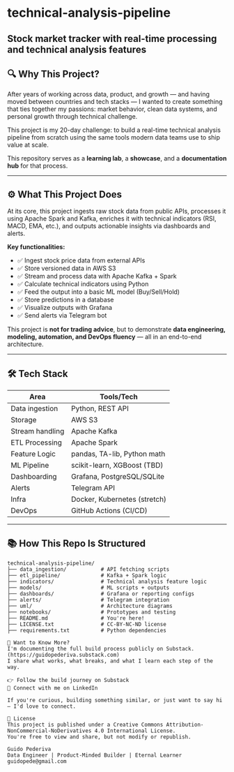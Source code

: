 # technical-analysis-pipeline
Stock market tracker with real-time processing and technical analysis features
---

## 🔍 Why This Project?

After years of working across data, product, and growth — and having moved between countries and tech stacks — I wanted to create something that ties together my passions: market behavior, clean data systems, and personal growth through technical challenge.

This project is my 20-day challenge: to build a real-time technical analysis pipeline from scratch using the same tools modern data teams use to ship value at scale.

This repository serves as a **learning lab**, a **showcase**, and a **documentation hub** for that process.

---

## ⚙️ What This Project Does

At its core, this project ingests raw stock data from public APIs, processes it using Apache Spark and Kafka, enriches it with technical indicators (RSI, MACD, EMA, etc.), and outputs actionable insights via dashboards and alerts.

**Key functionalities:**
- ✅ Ingest stock price data from external APIs
- ✅ Store versioned data in AWS S3
- ✅ Stream and process data with Apache Kafka + Spark
- ✅ Calculate technical indicators using Python
- ✅ Feed the output into a basic ML model (Buy/Sell/Hold)
- ✅ Store predictions in a database
- ✅ Visualize outputs with Grafana
- ✅ Send alerts via Telegram bot

This project is **not for trading advice**, but to demonstrate **data engineering, modeling, automation, and DevOps fluency** — all in an end-to-end architecture.

---

## 🛠️ Tech Stack

| Area            | Tools/Tech                     |
|-----------------|-------------------------------|
| Data ingestion  | Python, REST API               |
| Storage         | AWS S3                         |
| Stream handling | Apache Kafka                   |
| ETL Processing  | Apache Spark                   |
| Feature Logic   | pandas, TA-lib, Python math    |
| ML Pipeline     | scikit-learn, XGBoost (TBD)    |
| Dashboarding    | Grafana, PostgreSQL/SQLite     |
| Alerts          | Telegram API                   |
| Infra           | Docker, Kubernetes (stretch)   |
| DevOps          | GitHub Actions (CI/CD)         |

---

## 📚 How This Repo Is Structured

```plaintext
technical-analysis-pipeline/
├── data_ingestion/           # API fetching scripts
├── etl_pipeline/             # Kafka + Spark logic
├── indicators/               # Technical analysis feature logic
├── models/                   # ML scripts + outputs
├── dashboards/               # Grafana or reporting configs
├── alerts/                   # Telegram integration
├── uml/                      # Architecture diagrams
├── notebooks/                # Prototypes and testing
├── README.md                 # You're here!
├── LICENSE.txt               # CC-BY-NC-ND license
├── requirements.txt          # Python dependencies

🧭 Want to Know More?
I'm documenting the full build process publicly on Substack. (https://guidopederiva.substack.com)
I share what works, what breaks, and what I learn each step of the way.

👉 Follow the build journey on Substack
💼 Connect with me on LinkedIn

If you're curious, building something similar, or just want to say hi — I'd love to connect.

📄 License
This project is published under a Creative Commons Attribution-NonCommercial-NoDerivatives 4.0 International License.
You're free to view and share, but not modify or republish.

Guido Pederiva
Data Engineer | Product-Minded Builder | Eternal Learner
guidopede@gmail.com
